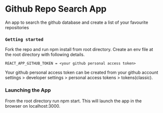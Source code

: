 # Github Repo Search App
An app to search the github database and create a list of your favourite repositories

### `Getting started`

Fork the repo and run npm install from root directory.
Create an env file at the root directory with following details.
```
REACT_APP_GITHUB_TOKEN = <your github personal access token>
```
Your github personal access token can be created from your github account settings > developer settings > personal access tokens > tokens(classic).

### Launching the App
From the root directory run npm start. This will launch the app in the browser on localhost:3000.

